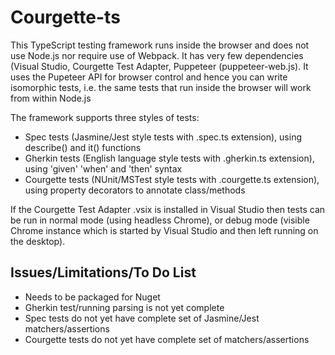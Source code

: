 # Courgette-ts
This TypeScript testing framework runs inside the browser and does not use Node.js nor require use of Webpack. It has very few dependencies (Visual Studio, Courgette Test Adapter, Puppeteer (puppeteer-web.js). It uses the Pupeteer API for browser control and hence you can write isomorphic tests, i.e. the same tests that run inside the browser will work from within Node.js

The framework supports three styles of tests:
* Spec tests (Jasmine/Jest style tests with .spec.ts extension), using describe() and it() functions
* Gherkin tests (English language style tests with .gherkin.ts extension), using 'given' 'when' and 'then' syntax
* Courgette tests (NUnit/MSTest style tests with .courgette.ts extension), using property decorators to annotate class/methods

If the Courgette Test Adapter .vsix is installed in Visual Studio then tests can be run in normal mode (using headless Chrome), or debug mode (visible Chrome instance which is started by Visual Studio and then left running on the desktop).

## Issues/Limitations/To Do List
* Needs to be packaged for Nuget
* Gherkin test/running parsing is not yet complete
* Spec tests do not yet have complete set of Jasmine/Jest matchers/assertions
* Courgette tests do not yet have complete set of matchers/assertions
